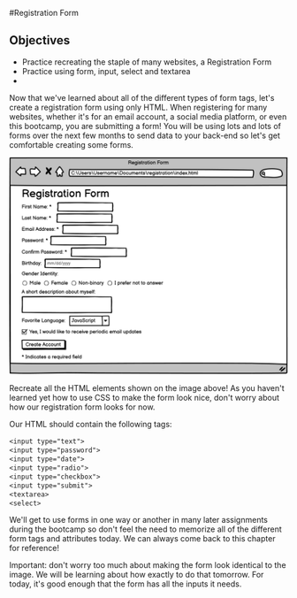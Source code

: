 #Registration Form
## Objectives
* Practice recreating the staple of many websites, a Registration Form
* Practice using form, input, select and textarea  
* 
Now that we've learned about all of the different types of form tags, let's create a registration form using only HTML. When registering for many websites, whether it's for an email account, a social media platform, or even this bootcamp, you are submitting a form! You will be using lots and lots of forms over the next few months to send data to your back-end so let's get comfortable creating some forms.

![](1615732679__registration-edit3.png)

Recreate all the HTML elements shown on the image above! As you haven't learned yet how to use CSS to make the form look nice, don't worry about how our registration form looks for now.

Our HTML should contain the following tags:
```
<input type="text">
<input type="password">
<input type="date">
<input type="radio">
<input type="checkbox">
<input type="submit">
<textarea>
<select>

```
We'll get to use forms in one way or another in many later assignments during the bootcamp so don't feel the need to memorize all of the different form tags and attributes today. We can always come back to this chapter for reference!

Important: don't worry too much about making the form look identical to the image. We will be learning about how exactly to do that tomorrow. For today, it's good enough that the form has all the inputs it needs.